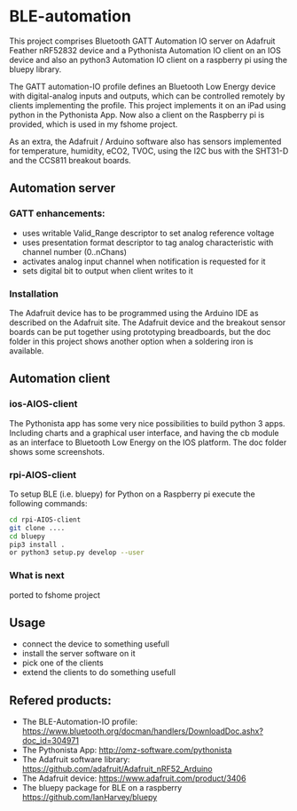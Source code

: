 # BLE-automation
This project comprises Bluetooth GATT Automation IO server on Adafruit Feather nRF52832 device and a Pythonista Automation IO client on an IOS device and also an python3 Automation IO client on a raspberry pi using the bluepy library.

The GATT automation-IO profile defines an Bluetooth Low Energy device with digital-analog inputs and outputs, which can be controlled remotely by clients implementing the profile. This project implements it on an iPad using python in the Pythonista App. Now also a client on the Raspberry pi is provided, which is used in my fshome project.

As an extra, the Adafruit / Arduino software also has sensors implemented for temperature, humidity, eCO2, TVOC, using the I2C bus with the SHT31-D and the CCS811 breakout boards.

## Automation server

### GATT enhancements:
- uses writable Valid_Range descriptor to set analog reference voltage
- uses presentation format descriptor to tag analog characteristic with channel number (0..nChans)
- activates analog input channel when notification is requested for it
- sets digital bit to output when client writes to it

### Installation

The Adafruit device has to be programmed using the Arduino IDE as described on the Adafruit site. The Adafruit device and the breakout sensor boards can be put together using prototyping breadboards, but the doc folder in this project shows another option when a soldering iron is available.

## Automation client

### ios-AIOS-client

The Pythonista app has some very nice possibilities to build python 3 apps. Including charts and a graphical user interface, and having the cb module as an interface to Bluetooth Low Energy on the IOS platform. The doc folder shows some screenshots.

### rpi-AIOS-client

To setup BLE (i.e. bluepy) for Python on a Raspberry pi execute the following commands:  
  
```bash  
cd rpi-AIOS-client  
git clone ....
cd bluepy  
pip3 install .
or python3 setup.py develop --user   
```

### What is next

ported to fshome project

## Usage

- connect the device to something usefull
- install the server software on it
- pick one of the clients
- extend the clients to do something usefull

## Refered products:

- The BLE-Automation-IO profile:
<https://www.bluetooth.org/docman/handlers/DownloadDoc.ashx?doc_id=304971>
- The Pythonista App:
<http://omz-software.com/pythonista>
- The Adafruit software library:
<https://github.com/adafruit/Adafruit_nRF52_Arduino>
- The Adafruit device:
<https://www.adafruit.com/product/3406>
- The bluepy package for BLE on a raspberry
<https://github.com/IanHarvey/bluepy>


